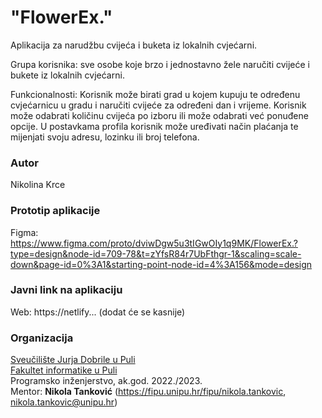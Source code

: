 # "FlowerEx."

Aplikacija za narudžbu cvijeća i buketa iz lokalnih cvjećarni.

Grupa korisnika: sve osobe koje brzo i jednostavno žele naručiti cvijeće i bukete iz lokalnih cvjećarni.

Funkcionalnosti: Korisnik može birati grad u kojem kupuju te određenu cvjećarnicu u gradu i naručiti cvijeće za određeni dan i vrijeme. Korisnik može odabrati količinu cvijeća po izboru ili može odabrati već ponuđene opcije. U postavkama profila korisnik može uređivati način plaćanja te mijenjati svoju adresu, lozinku ili broj telefona.


### Autor
Nikolina Krce


### Prototip aplikacije

Figma:  https://www.figma.com/proto/dviwDgw5u3tIGwOIy1q9MK/FlowerEx.?type=design&node-id=709-78&t=zYfsR84r7UbFthgr-1&scaling=scale-down&page-id=0%3A1&starting-point-node-id=4%3A156&mode=design

### Javni link na aplikaciju

Web: https://netlify... (dodat će se kasnije)

### Organizacija

[Sveučilište Jurja Dobrile u Puli](http://www.unipu.hr/)  
[Fakultet informatike u Puli](https://fipu.unipu.hr/)  
Programsko inženjerstvo, ak.god. 2022./2023.  
Mentor: **Nikola Tanković** (https://fipu.unipu.hr/fipu/nikola.tankovic, nikola.tankovic@unipu.hr)
